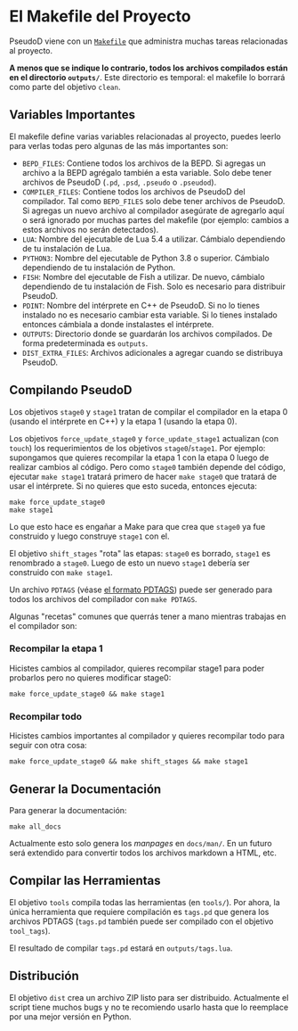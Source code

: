 # El Makefile del Proyecto #

PseudoD viene con un [`Makefile`](https://es.wikipedia.org/wiki/Make) que
administra muchas tareas relacionadas al proyecto.

**A menos que se indique lo contrario, todos los archivos compilados están en
el directorio `outputs/`**. Este directorio es temporal: el makefile lo borrará
como parte del objetivo `clean`.

## Variables Importantes ##

El makefile define varias variables relacionadas al proyecto, puedes leerlo
para verlas todas pero algunas de las más importantes son:

- `BEPD_FILES`: Contiene todos los archivos de la BEPD. Si agregas un archivo a
  la BEPD agrégalo también a esta variable. Solo debe tener archivos de PseudoD
  (`.pd`, `.psd`, `.pseudo` o `.pseudod`).
- `COMPILER_FILES`: Contiene todos los archivos de PseudoD del compilador. Tal
  como `BEPD_FILES` solo debe tener archivos de PseudoD. Si agregas un nuevo
  archivo al compilador asegúrate de agregarlo aquí o será ignorado por muchas
  partes del makefile (por ejemplo: cambios a estos archivos no serán
  detectados).
- `LUA`: Nombre del ejecutable de Lua 5.4 a utilizar. Cámbialo dependiendo de
  tu instalación de Lua.
- `PYTHON3`: Nombre del ejecutable de Python 3.8 o superior. Cámbialo
  dependiendo de tu instalación de Python.
- `FISH`: Nombre del ejecutable de Fish a utilizar. De nuevo, cámbialo
  dependiendo de tu instalación de Fish. Solo es necesario para distribuir
  PseudoD.
- `PDINT`: Nombre del intérprete en C++ de PseudoD. Si no lo tienes instalado
  no es necesario cambiar esta variable. Si lo tienes instalado entonces
  cámbiala a donde instalastes el intérprete.
- `OUTPUTS`: Directorio donde se guardarán los archivos compilados. De forma
  predeterminada es `outputs`.
- `DIST_EXTRA_FILES`: Archivos adicionales a agregar cuando se distribuya
  PseudoD.

## Compilando PseudoD ##

Los objetivos `stage0` y `stage1` tratan de compilar el compilador en la etapa
0 (usando el intérprete en C++) y la etapa 1 (usando la etapa 0).

Los objetivos `force_update_stage0` y `force_update_stage1` actualizan (con
`touch`) los requerimientos de los objetivos `stage0`/`stage1`. Por ejemplo:
supongamos que quieres recompilar la etapa 1 con la etapa 0 luego de realizar
cambios al código. Pero como `stage0` también depende del código, ejecutar
`make stage1` tratará primero de hacer `make stage0` que tratará de usar el
intérprete. Si no quieres que esto suceda, entonces ejecuta:

    make force_update_stage0
    make stage1

Lo que esto hace es engañar a Make para que crea que `stage0` ya fue construido
y luego construye `stage1` con el.

El objetivo `shift_stages` "rota" las etapas: `stage0` es borrado, `stage1` es
renombrado a `stage0`. Luego de esto un nuevo `stage1` debería ser construido
con `make stage1`.

Un archivo `PDTAGS` (véase [el formato PDTAGS](pdtags.md)) puede ser generado
para todos los archivos del compilador con `make PDTAGS`.

Algunas "recetas" comunes que querrás tener a mano mientras trabajas en el
compilador son:

### Recompilar la etapa 1 ###

Hicistes cambios al compilador, quieres recompilar stage1 para poder probarlos
pero no quieres modificar stage0:

    make force_update_stage0 && make stage1

### Recompilar todo ###

Hicistes cambios importantes al compilador y quieres recompilar todo para
seguir con otra cosa:

    make force_update_stage0 && make shift_stages && make stage1

## Generar la Documentación ##

Para generar la documentación:

    make all_docs

Actualmente esto solo genera los *manpages* en `docs/man/`. En un futuro será
extendido para convertir todos los archivos markdown a HTML, etc.

## Compilar las Herramientas ##

El objetivo `tools` compila todas las herramientas (en `tools/`). Por ahora, la
única herramienta que requiere compilación es `tags.pd` que genera los archivos
PDTAGS (`tags.pd` también puede ser compilado con el objetivo `tool_tags`).

El resultado de compilar `tags.pd` estará en `outputs/tags.lua`.

## Distribución ##

El objetivo `dist` crea un archivo ZIP listo para ser distribuido. Actualmente
el script tiene muchos bugs y no te recomiendo usarlo hasta que lo reemplace
por una mejor versión en Python.
